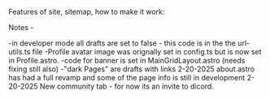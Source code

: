 Features of site, sitemap, how to make it work:

Notes - 

-in developer mode all drafts are set to false - this code is in the the url-utils.ts file
-Profile avatar image was orignally set in config.ts but is now set in Profile.astro.
-code for banner is set in MainGridLayout.astro (needs fixing still also)
-"dark Pages" are drafts with links
2-20-2025 about.astro has had a full revamp and some of the page info is still in development
2-20-2025 New community tab - for now its an invite to dicord.
